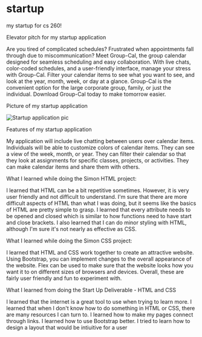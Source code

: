 # startup

my startup for cs 260!

Elevator pitch for my startup application

Are you tired of complicated schedules? Frustrated when appointments fall through due to miscommunication? Meet Group-Cal, the group calendar designed for seamless scheduling and easy collaboration. With live chats, color-coded schedules, and a user-friendly interface, manage your stress with Group-Cal. Filter your calendar items to see what you want to see, and look at the year, month, week, or day at a glance. Group-Cal is the convenient option for the large corporate group, family, or just the individual. Download Group-Cal today to make tomorrow easier.

Picture of my startup application

![Startup application pic](https://user-images.githubusercontent.com/122133933/215208514-50c80193-3877-4dc7-b216-711a132190b1.jpeg)

Features of my startup application

My application will include live chatting between users over calendar items. Individuals will be able to customize colors of calendar items. They can see a view of the week, month, or year. They can filter their calendar so that they look at assignments for specific classes, projects, or activities. They can make calendar items and share them with others.

What I learned while doing the Simon HTML project:

I learned that HTML can be a bit repetitive sometimes. However, it is very user friendly and not difficult to understand. I'm sure that there are more difficult aspects of HTML than what I was doing, but it seems like the basics of HTML are pretty simple to grasp. I learned that every attribute needs to be opened and closed which is similar to how functions need to have start and close brackets. I also learned that I can do minor styling with HTML, although I'm sure it's not nearly as effective as CSS.

What I learned while doing the Simon CSS project:

I learned that HTML and CSS work together to create an attractive website. Using Bootstrap, you can implement changes to the overall appearance of the website. Flex can be used to make sure that the website looks how you want it to on different sizes of browsers and devices. Overall, these are fairly user friendly and fun to experiment with.

What I learned from doing the Start Up Deliverable - HTML and CSS

I learned that the internet is a great tool to use when trying to learn more. I learned that when I don't know how to do something in HTML or CSS, there are many resources I can turn to. I learned how to make my pages connect through links. I learned how to use Bootstrap better. I tried to learn how to design a layout that would be intiuitive for a user
